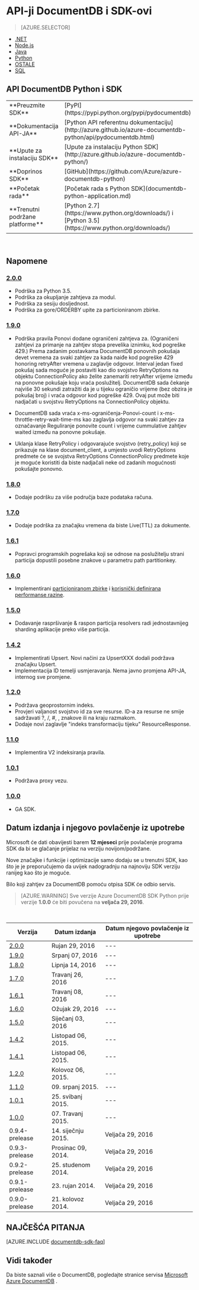 <properties 
    pageTitle="API DocumentDB Python & SDK | Microsoft Azure" 
    description="Saznajte više o Python API i SDK uključujući datumi izdanja, umirovljenje datume i promjene između svake verzije DocumentDB Python SDK." 
    services="documentdb" 
    documentationCenter="python" 
    authors="rnagpal" 
    manager="jhubbard" 
    editor="cgronlun"/>

<tags 
    ms.service="documentdb" 
    ms.workload="data-services" 
    ms.tgt_pltfrm="na" 
    ms.devlang="python" 
    ms.topic="article" 
    ms.date="09/29/2016" 
    ms.author="rnagpal"/>

# <a name="documentdb-apis-and-sdks"></a>API-ji DocumentDB i SDK-ovi

> [AZURE.SELECTOR]
- [.NET](documentdb-sdk-dotnet.md)
- [Node.js](documentdb-sdk-node.md)
- [Java](documentdb-sdk-java.md)
- [Python](documentdb-sdk-python.md)
- [OSTALE](https://go.microsoft.com/fwlink/?LinkId=402413)
- [SQL](https://msdn.microsoft.com/library/azure/dn782250.aspx)

## <a name="documentdb-python-api-and-sdk"></a>API DocumentDB Python i SDK

<table>
<tr><td>**Preuzmite SDK**</td><td>[PyPI](https://pypi.python.org/pypi/pydocumentdb)</td></tr>
<tr><td>**Dokumentacija API-JA**</td><td>[Python API referentnu dokumentaciju](http://azure.github.io/azure-documentdb-python/api/pydocumentdb.html)</td></tr>
<tr><td>**Upute za instalaciju SDK**</td><td>[Upute za instalaciju Python SDK](http://azure.github.io/azure-documentdb-python/)</td></tr>
<tr><td>**Doprinos SDK**</td><td>[GitHub](https://github.com/Azure/azure-documentdb-python)</td></tr>
<tr><td>**Početak rada**</td><td>[Početak rada s Python SDK](documentdb-python-application.md)</td></tr>
<tr><td>**Trenutni podržane platforme**</td><td>[Python 2.7](https://www.python.org/downloads/) i [Python 3.5](https://www.python.org/downloads/)</td></tr>
</table></br>

## <a name="release-notes"></a>Napomene

### <a name="a-name200200httpspypipythonorgpypipydocumentdb200"></a><a name="2.0.0"/>[2.0.0](https://pypi.python.org/pypi/pydocumentdb/2.0.0)
- Podrška za Python 3.5.
- Podrška za okupljanje zahtjeva za modul.
- Podrška za sesiju dosljednost.
- Podrška za gore/ORDERBY upite za particioniranom zbirke.


### <a name="a-name190190httpspypipythonorgpypipydocumentdb190"></a><a name="1.9.0"/>[1.9.0](https://pypi.python.org/pypi/pydocumentdb/1.9.0)
- Podrška pravila Ponovi dodane ograničeni zahtjeva za. (Ograničeni zahtjevi za primanje na zahtjev stopa prevelika iznimku, kod pogreške 429.) Prema zadanim postavkama DocumentDB ponovnih pokušaja devet vremena za svaki zahtjev za kada naiđe kod pogreške 429 honoring retryAfter vremena u zaglavlje odgovor. Interval jedan fixed pokušaj sada moguće je postaviti kao dio svojstvo RetryOptions na objektu ConnectionPolicy ako želite zanemariti retryAfter vrijeme između na ponovne pokušaje koju vraća poslužitelj. DocumentDB sada čekanje najviše 30 sekundi zatražiti da je u tijeku ograničio vrijeme (bez obzira je pokušaj broj) i vraća odgovor kod pogreške 429. Ovaj put može biti nadjačati u svojstvu RetryOptions na ConnectionPolicy objektu.

- DocumentDB sada vraća x-ms-ograničenja-Ponovi-count i x-ms-throttle-retry-wait-time-ms kao zaglavlja odgovor na svaki zahtjev za označavanje Reguliranje ponovite count i vrijeme cummulative zahtjev waited između na ponovne pokušaje.

- Uklanja klase RetryPolicy i odgovarajuće svojstvo (retry_policy) koji se prikazuje na klase document_client, a umjesto uvodi RetryOptions predmete će se svojstva RetryOptions ConnectionPolicy predmete koje je moguće koristiti da biste nadjačali neke od zadanih mogućnosti pokušajte ponovno.

### <a name="a-name180180httpspypipythonorgpypipydocumentdb180"></a><a name="1.8.0"/>[1.8.0](https://pypi.python.org/pypi/pydocumentdb/1.8.0)
  - Dodaje podršku za više područja baze podataka računa.

### <a name="a-name170170httpspypipythonorgpypipydocumentdb170"></a><a name="1.7.0"/>[1.7.0](https://pypi.python.org/pypi/pydocumentdb/1.7.0)
- Dodaje podrška za značajku vremena da biste Live(TTL) za dokumente.

### <a name="a-name161161httpspypipythonorgpypipydocumentdb161"></a><a name="1.6.1"/>[1.6.1](https://pypi.python.org/pypi/pydocumentdb/1.6.1)
- Popravci programskih pogrešaka koji se odnose na poslužitelju strani particija dopustili posebne znakove u parametru path partitionkey.

### <a name="a-name160160httpspypipythonorgpypipydocumentdb160"></a><a name="1.6.0"/>[1.6.0](https://pypi.python.org/pypi/pydocumentdb/1.6.0)
- Implementirani [particioniranom zbirke](documentdb-partition-data.md) i [korisnički definirana performanse razine](documentdb-performance-levels.md). 

### <a name="a-name150150httpspypipythonorgpypipydocumentdb150"></a><a name="1.5.0"/>[1.5.0](https://pypi.python.org/pypi/pydocumentdb/1.5.0)
- Dodavanje raspršivanje & raspon particija resolvers radi jednostavnijeg sharding aplikacije preko više particija.

### <a name="a-name142142httpspypipythonorgpypipydocumentdb142"></a><a name="1.4.2"/>[1.4.2](https://pypi.python.org/pypi/pydocumentdb/1.4.2)
- Implementirati Upsert. Novi načini za UpsertXXX dodali podržava značajku Upsert.
- Implementacija ID temelji usmjeravanja. Nema javno promjena API-JA, internog sve promjene.

### <a name="a-name120120httpspypipythonorgpypipydocumentdb120"></a><a name="1.2.0"/>[1.2.0](https://pypi.python.org/pypi/pydocumentdb/1.2.0)
- Podržava geoprostornim indeks.
- Provjeri valjanost svojstvo id za sve resurse. ID-a za resurse ne smije sadržavati ?, /, #, \, znakove ili na kraju razmakom.
- Dodaje novi zaglavlje "indeks transformaciju tijeku" ResourceResponse.

### <a name="a-name110110httpspypipythonorgpypipydocumentdb110"></a><a name="1.1.0"/>[1.1.0](https://pypi.python.org/pypi/pydocumentdb/1.1.0)
- Implementira V2 indeksiranja pravila.

### <a name="a-name101101httpspypipythonorgpypipydocumentdb101"></a><a name="1.0.1"/>[1.0.1](https://pypi.python.org/pypi/pydocumentdb/1.0.1)
- Podržava proxy vezu.

### <a name="a-name100100httpspypipythonorgpypipydocumentdb100"></a><a name="1.0.0"/>[1.0.0](https://pypi.python.org/pypi/pydocumentdb/1.0.0)
- GA SDK.

## <a name="release--retirement-dates"></a>Datum izdanja i njegovo povlačenje iz upotrebe
Microsoft će dati obavijesti barem **12 mjeseci** prije povlačenje programa SDK da bi se glačanje prijelaz na verziju novijom/podržane.

Nove značajke i funkcije i optimizacije samo dodaju se u trenutni SDK, kao što je je preporučujemo da uvijek nadogradnju na najnoviju SDK verziju ranijeg kao što je moguće. 

Bilo koji zahtjev za DocumentDB pomoću otpisa SDK će odbio servis.

> [AZURE.WARNING]
Sve verzije Azure DocumentDB SDK Python prije verzije **1.0.0** će biti povučena na **veljača 29, 2016**. 

<br/>

| Verzija | Datum izdanja | Datum njegovo povlačenje iz upotrebe 
| ---     | ---          | ---
| [2.0.0](#2.0.0) | Rujan 29, 2016 |---
| [1.9.0](#1.9.0) | Srpanj 07, 2016 |---
| [1.8.0](#1.8.0) | Lipnja 14, 2016 |---
| [1.7.0](#1.7.0) | Travanj 26, 2016 |---
| [1.6.1](#1.6.1) | Travanj 08, 2016 |---
| [1.6.0](#1.6.0) | Ožujak 29, 2016 |---
| [1.5.0](#1.5.0) | Siječanj 03, 2016 |---
| [1.4.2](#1.4.2) | Listopad 06, 2015. |---
| [1.4.1](#1.4.1) | Listopad 06, 2015. |---
| [1.2.0](#1.2.0) | Kolovoz 06, 2015. |---
| [1.1.0](#1.1.0) | 09. srpanj 2015. |---
| [1.0.1](#1.0.1) | 25. svibanj 2015. |---
| [1.0.0](#1.0.0) | 07. Travanj 2015. |---
| 0.9.4-prelease | 14. siječnju 2015. | Veljača 29, 2016
| 0.9.3-prelease | Prosinac 09, 2014. | Veljača 29, 2016
| 0.9.2-prelease | 25. studenom 2014. | Veljača 29, 2016
| 0.9.1-prelease | 23. rujan 2014. | Veljača 29, 2016
| 0.9.0-prelease | 21. kolovoz 2014. | Veljača 29, 2016

## <a name="faq"></a>NAJČEŠĆA PITANJA
[AZURE.INCLUDE [documentdb-sdk-faq](../../includes/documentdb-sdk-faq.md)]

## <a name="see-also"></a>Vidi također

Da biste saznali više o DocumentDB, pogledajte stranice servisa [Microsoft Azure DocumentDB](https://azure.microsoft.com/services/documentdb/) . 
